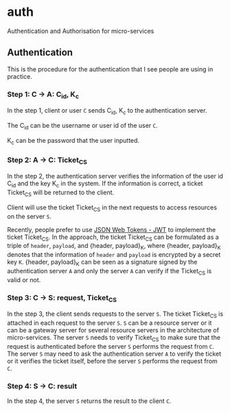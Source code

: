 # auth
Authentication and Authorisation for micro-services

## Authentication

This is the procedure for the authentication that I see people are using in practice.

### Step 1: C &rarr; A: C<sub>id</sub>, K<sub>c</sub>

In the step 1, client or user `C` sends C<sub>id</sub>, K<sub>c</sub> to the authentication server.

The C<sub>id</sub> can be the username or user id of the user `C`.

K<sub>c</sub> can be the password that the user inputted.

### Step 2: A &rarr; C: Ticket<sub>CS</sub>

In the step 2, the authentication server verifies the information of the user id C<sub>id</sub> and the key K<sub>c</sub> in the system. If the information is correct, a ticket Ticket<sub>CS</sub> will be returned to the client.

Client will use the ticket Ticket<sub>CS</sub> in the next requests to access resources on the server `S`.

Recently, people prefer to use [JSON Web Tokens - JWT](https://jwt.io) to implement the ticket Ticket<sub>CS</sub>.
In the approach, the ticket Ticket<sub>CS</sub> can be formulated as a triple of `header`, `payload`, and {header, payload}<sub>K</sub>, where {header, payload}<sub>K</sub> denotes that the information of `header` and `payload` is encrypted by a secret key `K`.
{header, payload}<sub>K</sub> can be seen as a signature signed by the authentication server `A` and only the server `A` can verify if the Ticket<sub>CS</sub> is valid or not.

### Step 3: C &rarr; S: request, Ticket<sub>CS</sub>

In the step 3, the client sends requests to the server `S`. The ticket Ticket<sub>CS</sub> is attached in each request to the server `S`. `S` can be a resource server or it can be a gateway server for several resource servers in the architecture of micro-services.
The server `S` needs to verify Ticket<sub>CS</sub> to make sure that the request is authenticated before the server `S` performs the request from `C`.
The server `S` may need to ask the authentication server `A` to verify the ticket or it verifies the ticket itself, before the server `S` performs the request from `C`.

### Step 4: S &rarr; C: result

In the step 4, the server `S` returns the result to the client `C`.



